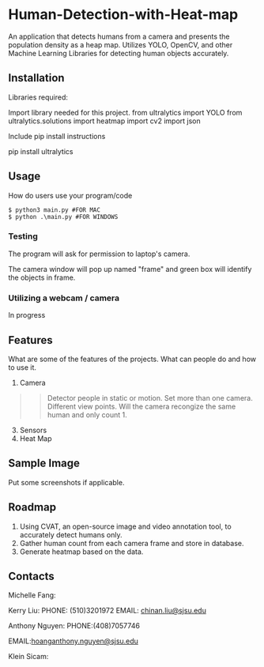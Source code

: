 # Human-Detection-with-Heat-map
An application that detects humans from a camera and presents the population density as a heap map.
Utilizes YOLO, OpenCV, and other Machine Learning Libraries for detecting human objects accurately. 

## Installation
Libraries required:

Import library needed for this project.
from ultralytics import YOLO
from ultralytics.solutions import heatmap
import cv2
import json

Include pip install instructions

pip install ultralytics


## Usage
How do users use your program/code
```
$ python3 main.py #FOR MAC
$ python .\main.py #FOR WINDOWS

```
### Testing

The program will ask for permission to laptop's camera.

The camera window will pop up named "frame" and green box will identify the objects in frame.

### Utilizing a webcam / camera

In progress

## Features

What are some of the features of the projects. What can people do and how to use it. 
1. Camera
>  > Detector people in static or motion.
>  > Set more than one camera. Different view points. Will the camera recongize the same human and only count 1.
3. Sensors
4. Heat Map

## Sample Image
Put some screenshots if applicable. 

## Roadmap
1. Using CVAT, an open-source image and video annotation tool, to accurately detect humans only.
2. Gather human count from each camera frame and store in database.
3. Generate heatmap based on the data. 

## Contacts
Michelle Fang:

Kerry Liu:
PHONE: (510)3201972
EMAIL: chinan.liu@sjsu.edu

Anthony Nguyen: 
PHONE:(408)7057746

EMAIL:hoanganthony.nguyen@sjsu.edu

Klein Sicam:
